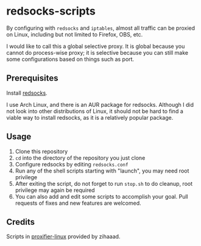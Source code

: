 # redsocks-scripts

By configuring with `redsocks` and `iptables`, almost all traffic can be proxied on Linux,
including but not limited to Firefox, OBS, etc.

I would like to call this a global selective proxy. It is global because you cannot do
process-wise proxy; it is selective because you can still make some configurations based on things
such as port.


## Prerequisites
Install [redsocks](http://darkk.net.ru/redsocks/).

I use Arch Linux, and there is an AUR package for redsocks.
Although I did not look into other distributions of Linux, it should not be hard to find a viable
way to install redsocks, as it is a relatively popular package.


## Usage

1. Clone this repository
2. `cd` into the directory of the repository you just clone
3. Configure redsocks by editing `redsocks.conf`
4. Run any of the shell scripts starting with "launch", you may need root privilege
5. After exiting the script, do not forget to run `stop.sh` to do cleanup, root privilege may again
be required
6. You can also add and edit some scripts to accomplish your goal. Pull requests of fixes and new
features are welcomed.


## Credits
Scripts in [proxifier-linux](https://github.com/zihaaad/proxifier-linux) provided by zihaaad.
